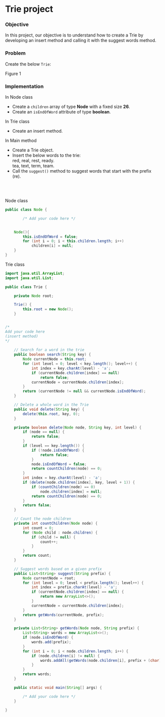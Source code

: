 # Trie project   
   
   
### Objective

In this project, our objective is to understand how to create a Trie by developing an insert method and calling it with the suggest words method.   
   
   
### Problem
   
   
Create the below `Trie`:   

Figure 1   
   
   
### Implementation   

In Node class
- Create a `children` array of type **Node** with a fixed size **26**.
- Create an `isEndOfWord` attribute of type **boolean**.



In Trie class  
- Create an insert method.

In Main method
- Create a Trie object.
- Insert the below words to the trie:   
  red, real, rest, ready.   
  tea, text, term, team.
- Call the `suggest()` method to suggest words that start with the prefix (re).

<br/>
<br/>

Node class

```java
public class Node {

        /* Add your code here */

    
    Node(){
        this.isEndOfWord = false;
        for (int i = 0; i < this.children.length; i++)
            children[i] = null;
    }
}
```
   
Trie class
   
```java
import java.util.ArrayList;
import java.util.List;

public class Trie {

    private Node root;

    Trie() {
        this.root = new Node();
    }


/*
Add your code here
(insert method)
*/
   
    // Search for a word in the trie
    public boolean search(String key) {
        Node currentNode = this.root;
        for (int level = 0; level < key.length(); level++) {
            int index = key.charAt(level) - 'a';
            if (currentNode.children[index] == null)
                return false;
            currentNode = currentNode.children[index];
        }
        return (currentNode != null && currentNode.isEndOfWord);
    }

    // Delete a whole word in the Trie
    public void delete(String key) {
        delete(this.root, key, 0);
    }

    private boolean delete(Node node, String key, int level) {
        if (node == null) {
            return false;
        }
        if (level == key.length()) {
            if (!node.isEndOfWord) {
                return false;
            }
            node.isEndOfWord = false;
            return countChildren(node) == 0;
        }
        int index = key.charAt(level) - 'a';
        if (delete(node.children[index], key, level + 1)) {
            if (countChildren(node) == 0)
                node.children[index] = null;
            return countChildren(node) == 0;
        }
        return false;
    }

    // Count the node children
    private int countChildren(Node node) {
        int count = 0;
        for (Node child : node.children) {
            if (child != null) {
                count++;
            }
        }
        return count;
    }

    // Suggest words based on a given prefix
    public List<String> suggest(String prefix) {
        Node currentNode = root;
        for (int level = 0; level < prefix.length(); level++) {
            int index = prefix.charAt(level) - 'a';
            if (currentNode.children[index] == null) {
                return new ArrayList<>();
            }
            currentNode = currentNode.children[index];
        }
        return getWords(currentNode, prefix);
    }

    private List<String> getWords(Node node, String prefix) {
        List<String> words = new ArrayList<>();
        if (node.isEndOfWord) {
            words.add(prefix);
        }
        for (int i = 0; i < node.children.length; i++) {
            if (node.children[i] != null) {
                words.addAll(getWords(node.children[i], prefix + (char) ('a' + i)));
            }
        }
        return words;
    }

    public static void main(String[] args) {

        /* Add your code here */
    }

}

```
